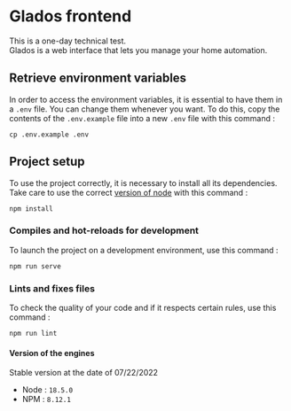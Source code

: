 # Glados frontend

This is a one-day technical test.<br>
Glados is a web interface that lets you manage your home automation.


## Retrieve environment variables
In order to access the environment variables, it is essential to have them in a `.env` file. You can change them whenever you want.
To do this, copy the contents of the `.env.example` file into a new `.env` file with this command :
```
cp .env.example .env
```

## Project setup
To use the project correctly, it is necessary to install all its dependencies. Take care to use the correct [version of node](#version-of-the-engines) with this command :
```
npm install
```

### Compiles and hot-reloads for development
To launch the project on a development environment, use this command :
```
npm run serve
```

### Lints and fixes files
To check the quality of your code and if it respects certain rules, use this command :
```
npm run lint
```

#### Version of the engines
Stable version at the date of 07/22/2022
- Node : `18.5.0`
- NPM :  `8.12.1`
